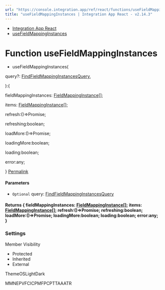 ```yaml
---
url: "https://console.integration.app/ref/react/functions/useFieldMappingInstances.html"
title: "useFieldMappingInstances | Integration App React - v2.14.3"
---
```


- [Integration App React](https://console.integration.app/ref/react/index.html)
- [useFieldMappingInstances](https://console.integration.app/ref/react/functions/useFieldMappingInstances.html)

# Function useFieldMappingInstances

- useFieldMappingInstances(

query?: [FindFieldMappingInstancesQuery](https://console.integration.app/ref/react/types/FindFieldMappingInstancesQuery.html),

):{

fieldMappingInstances: [FieldMappingInstance](https://console.integration.app/ref/react/interfaces/FieldMappingInstance.html)\[\];

items: [FieldMappingInstance](https://console.integration.app/ref/react/interfaces/FieldMappingInstance.html)\[\];

refresh:()=>Promise<void>;

refreshing:boolean;

loadMore:()=>Promise<void>;

loadingMore:boolean;

loading:boolean;

error:any;

} [Permalink](https://console.integration.app/ref/react/functions/useFieldMappingInstances.html#usefieldmappinginstances)





#### Parameters



- `Optional` query: [FindFieldMappingInstancesQuery](https://console.integration.app/ref/react/types/FindFieldMappingInstancesQuery.html)

#### Returns {  fieldMappingInstances: [FieldMappingInstance](https://console.integration.app/ref/react/interfaces/FieldMappingInstance.html)\[\];  items: [FieldMappingInstance](https://console.integration.app/ref/react/interfaces/FieldMappingInstance.html)\[\];  refresh:()=>Promise<void>;  refreshing:boolean;  loadMore:()=>Promise<void>;  loadingMore:boolean;  loading:boolean;  error:any;  }

### Settings

Member Visibility

- Protected
- Inherited
- External

ThemeOSLightDark

MMNEPVFCICPMFPCPTTAAATR